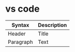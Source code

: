 
# vs  code
| Syntax | Description |
| ----------- | ----------- |
| Header | Title |
| Paragraph | Text |
